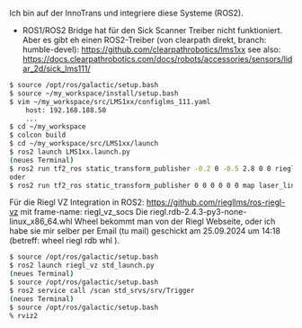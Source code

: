Ich bin auf der InnoTrans und integriere diese Systeme (ROS2).

* ROS1/ROS2 Bridge hat für den Sick Scanner Treiber nicht funktioniert. Aber es gibt eh einen ROS2-Treiber (von clearpath direkt, branch: humble-devel):
https://github.com/clearpathrobotics/lms1xx
see also: https://docs.clearpathrobotics.com/docs/robots/accessories/sensors/lidar_2d/sick_lms111/



```bash
$ source /opt/ros/galactic/setup.bash
$ source ~/my_workspace/install/setup.bash
$ vim ~/my_workspace/src/LMS1xx/configlms_111.yaml
    host: 192.168.188.50
    ...
$ cd ~/my_workspace
$ colcon build
$ cd ~/my_workspace/src/LMS1xx/launch
$ ros2 launch LMS1xx.launch.py
(neues Terminal)
$ ros2 run tf2_ros static_transform_publisher -0.2 0 -0.5 2.8 0 0 riegl_vz_socs laser_link
oder
$ ros2 run tf2_ros static_transform_publisher 0 0 0 0 0 0 map laser_link
```


Für die Riegl VZ Integration in ROS2:
https://github.com/riegllms/ros-riegl-vz
mit frame-name: riegl_vz_socs
Die riegl.rdb-2.4.3-py3-none-linux_x86_64.whl Wheel bekommt man von der Riegl Webseite, oder ich habe sie mir selber per Email (tu mail) geschickt am 25.09.2024 um 14:18 (betreff: wheel riegl rdb whl
).

```bash
$ source /opt/ros/galactic/setup.bash
$ ros2 launch riegl_vz std_launch.py
(neues Terminal)
$ source /opt/ros/galactic/setup.bash
$ ros2 service call /scan std_srvs/srv/Trigger
(neues Terminal)
$ source /opt/ros/galactic/setup.bash
% rviz2
```





